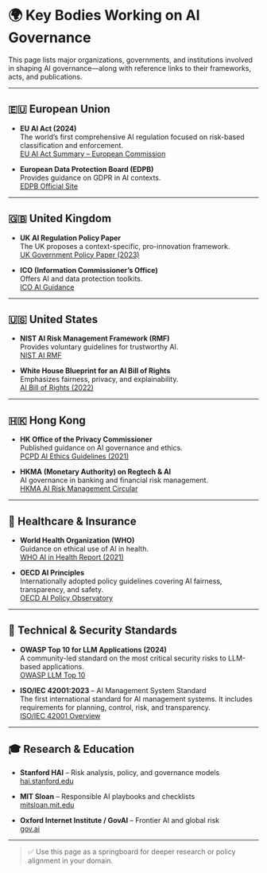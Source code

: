 # 🌍 Key Bodies Working on AI Governance

This page lists major organizations, governments, and institutions involved in shaping AI governance—along with reference links to their frameworks, acts, and publications.

---

## 🇪🇺 European Union

- **EU AI Act (2024)**  
  The world’s first comprehensive AI regulation focused on risk-based classification and enforcement.  
  [EU AI Act Summary – European Commission](https://artificialintelligenceact.eu)

- **European Data Protection Board (EDPB)**  
  Provides guidance on GDPR in AI contexts.  
  [EDPB Official Site](https://edpb.europa.eu)

---

## 🇬🇧 United Kingdom

- **UK AI Regulation Policy Paper**  
  The UK proposes a context-specific, pro-innovation framework.  
  [UK Government Policy Paper (2023)](https://www.gov.uk/government/publications/ai-regulation-a-pro-innovation-approach)

- **ICO (Information Commissioner’s Office)**  
  Offers AI and data protection toolkits.  
  [ICO AI Guidance](https://ico.org.uk/for-organisations/ai/)

---

## 🇺🇸 United States

- **NIST AI Risk Management Framework (RMF)**  
  Provides voluntary guidelines for trustworthy AI.  
  [NIST AI RMF](https://www.nist.gov/itl/ai-risk-management-framework)

- **White House Blueprint for an AI Bill of Rights**  
  Emphasizes fairness, privacy, and explainability.  
  [AI Bill of Rights (2022)](https://www.whitehouse.gov/ostp/ai-bill-of-rights/)

---

## 🇭🇰 Hong Kong

- **HK Office of the Privacy Commissioner**  
  Published guidance on AI governance and ethics.  
  [PCPD AI Ethics Guidelines (2021)](https://www.pcpd.org.hk/english/news_events/media_statements/press_20210318.html)

- **HKMA (Monetary Authority) on Regtech & AI**  
  AI governance in banking and financial risk management.  
  [HKMA AI Risk Management Circular](https://www.hkma.gov.hk/eng/news-and-media/press-releases/2021/06/20210628-3/)

---

## 🏥 Healthcare & Insurance

- **World Health Organization (WHO)**  
  Guidance on ethical use of AI in health.  
  [WHO AI in Health Report (2021)](https://www.who.int/publications/i/item/9789240029200)

- **OECD AI Principles**  
  Internationally adopted policy guidelines covering AI fairness, transparency, and safety.  
  [OECD AI Policy Observatory](https://oecd.ai)

---

## 🔐 Technical & Security Standards

- **OWASP Top 10 for LLM Applications (2024)**  
  A community-led standard on the most critical security risks to LLM-based applications.  
  [OWASP LLM Top 10](https://owasp.org/www-project-top-10-for-large-language-model-applications/)

- **ISO/IEC 42001:2023** – AI Management System Standard  
  The first international standard for AI management systems. It includes requirements for planning, control, risk, and transparency.  
  [ISO/IEC 42001 Overview](https://www.iso.org/standard/81229.html)

---

## 🎓 Research & Education

- **Stanford HAI** – Risk analysis, policy, and governance models  
  [hai.stanford.edu](https://hai.stanford.edu)

- **MIT Sloan** – Responsible AI playbooks and checklists  
  [mitsloan.mit.edu](https://mitsloan.mit.edu/ideas-made-to-matter/responsible-ai-toolkit)

- **Oxford Internet Institute / GovAI** – Frontier AI and global risk  
  [gov.ai](https://www.governance.ai)

---

> ✅ Use this page as a springboard for deeper research or policy alignment in your domain.
